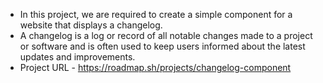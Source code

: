 - In this project, we are required to create a simple component for a website that displays a changelog. 
- A changelog is a log or record of all notable changes made to a project or software and is often used to keep users informed about the latest updates and improvements.
- Project URL - https://roadmap.sh/projects/changelog-component 

